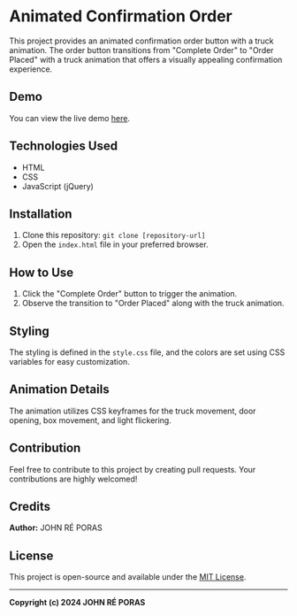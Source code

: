 # Animated Confirmation Order

This project provides an animated confirmation order button with a truck animation. The order button transitions from "Complete Order" to "Order Placed" with a truck animation that offers a visually appealing confirmation experience.

## Demo
You can view the live demo [here](#).

## Technologies Used
- HTML
- CSS
- JavaScript (jQuery)

## Installation
1. Clone this repository: `git clone [repository-url]`
2. Open the `index.html` file in your preferred browser.

## How to Use
1. Click the "Complete Order" button to trigger the animation.
2. Observe the transition to "Order Placed" along with the truck animation.

## Styling
The styling is defined in the `style.css` file, and the colors are set using CSS variables for easy customization.

## Animation Details
The animation utilizes CSS keyframes for the truck movement, door opening, box movement, and light flickering.

## Contribution
Feel free to contribute to this project by creating pull requests. Your contributions are highly welcomed!

## Credits
**Author:** JOHN RÉ PORAS

## License
This project is open-source and available under the [MIT License](LICENSE).

---
**Copyright (c) 2024 JOHN RÉ PORAS**
